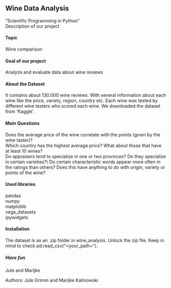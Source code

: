 ## Wine Data Analysis 
“Scientific Programming in Python”\
Description of our project 

#### Topic 
Wine comparison

#### Goal of our project
Analyze and evaluate data about wine reviews 

#### About the Dataset
It contains about 130.000 wine reviews. With several information about each wine like the price, variety, region, country etc. Each wine was tested by different wine testers who scored each wine. We downloaded the dataset from ‘Kaggle’.

#### Main Questions
Does the average price of the wine correlate with the points (given by the wine taster)?\
Which country has the highest average price? What about those that have at least 10 wines?\
Do appraisers tend to specialize in one or two provinces? Do they specialize in certain varieties?\ 
Do certain characteristic words appear more often in the ratings than others? Does this have anything to do with origin, variety or points of the wine?

#### Used libraries
pandas\
numpy \
matplotlib\
vega_datasets\
ipywidgets

#### Installation 
The dataset is as an .zip folder in wine_analysis. Unlock the zip file. Keep in mind to check pd.read_csv("<your_path>").

##### Have fun 
Jule and Marijke

Authors: Jule Grimm and Marijke Kalinowski
